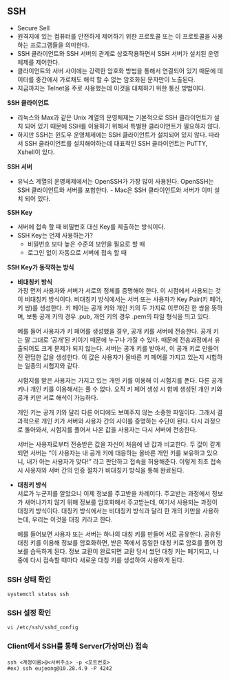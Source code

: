 ## SSH

- Secure Sell
- 원격지에 있는 컴퓨터를 안전하게 제어하기 위한 프로토콜 또는 이 프로토콜을 사용하는 프로그램들을 의미한다.
- SSH 클라이언트와 SSH 서버의 관계로 상호작용하면서 SSH 서버가 설치된 운영체제를 제어한다.
- 클라이언트와 서버 사이에는 강력한 암호화 방법을 통해서 연결되어 있기 때문에 데이터를 중간에서 가로채도 해석 할 수 없는 암호화된 문자만이 노출된다.
- 지금까지는 Telnet을 주로 사용했는데 이것을 대체하기 위한 통신 방법이다.

**SSH 클라이언트**
- 리눅스와 Max과 같은 Unix 계열의 운영체제는 기본적으로 SSH 클라이언트가 설치 되어 있기 때문에 SSH를 이용하기 위해서 특별한 클라이언트가 필요하지 않다.
- 하지만 SSH는 윈도우 운영체제에는 SSH 클라이언트가 설치되어 있지 않다. 따라서 SSH 클라이언트를 설치해야하는데 대표적인 SSH 클라이언트는 PuTTY, Xshell이 있다.

**SSH 서버**
- 유닉스 계열의 운영체제에서는 OpenSSH가 가장 많이 사용된다. OpenSSH는 SSH 클라이언트와 서버를 포함한다. - Mac은 SSH 클라이언트와 서버가 이미 설치 되어 있다.

**SSH Key**
- 서버에 접속 할 때 비밀번호 대신 Key를 제출하는 방식이다.
- SSH Key는 언제 사용하는가?
	- 비밀번호 보다 높은 수준의 보안을 필요로 할 때
	- 로그인 없이 자동으로 서버에 접속 할 때

**SSH Key가 동작하는 방식**
- **비대칭키 방식**   
	가장 먼저 사용자와 서버가 서로의 정체를 증명해야 한다. 이 시점에서 사용되는 것이 비대칭키 방식이다. 비대칭키 방식에서는 서버 또는 사용자가 Key Pair(키 페어, 키 쌍)를 생성한다. 키 페어는 공개 키와 개인 키의 두 가지로 이루어진 한 쌍을 뜻하며, 보통 공개 키의 경우 .pub, 개인 키의 경우 .pem의 파일 형식을 띄고 있다.

	예를 들어 사용자가 키 페어를 생성했을 경우, 공개 키를 서버에 전송한다. 공개 키는 말 그대로 ‘공개’된 키이기 때문에 누구나 가질 수 있다. 때문에 전송과정에서 유출되어도 크게 문제가 되지 않는다. 서버는 공개 키를 받아서, 이 공개 키로 만들어진 랜덤한 값을 생성한다. 이 값은 사용자가 올바른 키 페어를 가지고 있는지 시험하는 일종의 시험지와 같다.

	시험지를 받은 사용자는 가지고 있는 개인 키를 이용해 이 시험지를 푼다. 다른 공개 키나 개인 키를 이용해서는 풀 수 없다. 오직 키 페어 생성 시 함께 생성된 개인 키와 공개 키만 서로 해석이 가능하다.

	개인 키는 공개 키와 달리 다른 어디에도 보여주지 않는 소중한 파일이다. 그래서 결과적으로 개인 키가 서버와 사용자 간의 사이를 증명하는 수단이 된다. 다시 과정으로 돌아와서, 시험지를 풀어서 나온 값을 사용자는 다시 서버에 전송한다.

 	서버는 사용자로부터 전송받은 값을 자신이 처음에 낸 값과 비교한다. 두 값이 같게 되면 서버는 “이 사용자는 내 공개 키에 대응하는 올바른 개인 키를 보유하고 있으니, 내가 아는 사용자가 맞다!” 라고 판단하고 접속을 허용해준다. 이렇게 최초 접속 시 사용자와 서버 간의 인증 절차가 비대칭키 방식을 통해 완료된다.
- **대칭키 방식**   
	서로가 누군지를 알았으니 이제 정보를 주고받을 차례이다. 주고받는 과정에서 정보가 새어나가지 않기 위해 정보를 암호화해서 주고받는데, 여기서 사용되는 과정이 대칭키 방식이다. 대칭키 방식에서는 비대칭키 방식과 달리 한 개의 키만을 사용하는데, 우리는 이것을 대칭 키라고 한다.

 	예를 들어보면 사용자 또는 서버는 하나의 대칭 키를 만들어 서로 공유한다. 공유된 대칭 키를 이용해 정보를 암호화하면, 받은 쪽에서 동일한 대칭 키로 암호를 풀어 정보를 습득하게 된다. 정보 교환이 완료되면 교환 당시 썼던 대칭 키는 폐기되고, 나중에 다시 접속할 때마다 새로운 대칭 키를 생성하여 사용하게 된다.

### SSH 상태 확인

```systemctl status ssh```

### SSH 설정 확인

```vi /etc/ssh/sshd_config```

### Client에서 SSH를 통해 Server(가상머신) 접속

```shell
ssh <계정이름>@<서버주소> -p <포트번호>
#ex) ssh eujeong@10.28.4.9 -P 4242
```